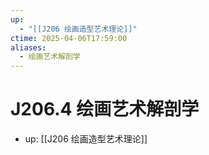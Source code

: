 ```yaml
---
up:
  - "[[J206 绘画造型艺术理论]]"
ctime: 2025-04-06T17:59:00
aliases:
  - 绘画艺术解剖学
---
```


# J206.4 绘画艺术解剖学

- up: [[J206 绘画造型艺术理论]]
